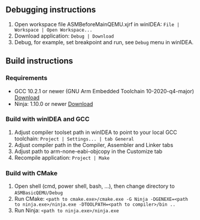 Debugging instructions
-------------
1. Open workspace file ASMBeforeMainQEMU.xjrf in winIDEA: `File | Workspace | Open Workspace...`
2. Download application: `Debug | Download`
3. Debug, for example, set breakpoint and run, see `Debug` menu in winIDEA.

Build instructions
---------------------------

### Requirements
- GCC 10.2.1 or newer (GNU Arm Embedded Toolchain 10-2020-q4-major) [Download](https://developer.arm.com/downloads/-/gnu-rm)
- Ninja: 1.10.0 or newer [Download](https://github.com/ninja-build/ninja/releases/tag/v1.10.1)

### Build with winIDEA and GCC
1. Adjust compiler toolset path in winIDEA to point to your local GCC toolchain: `Project | Settings... | tab General`
2. Adjust compiler path in the Compiler, Assembler and Linker tabs
3. Adjust path to arm-none-eabi-objcopy in the Customize tab
4. Recompile application: `Project | Make`

### Build with CMake
1. Open shell (cmd, power shell, bash, ...), then change directory to `ASMBasicQEMU/Debug`
2. Run CMake: `<path to cmake.exe>/cmake.exe -G Ninja -DGENEXE=<path to ninja.exe>/ninja.exe -DTOOLPATH=<path to compiler>/bin ..`
3. Run Ninja: `<path to ninja.exe>/ninja.exe`
